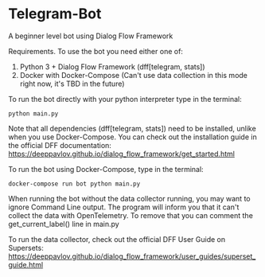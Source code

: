 # Telegram-Bot
A beginner level bot using Dialog Flow Framework

Requirements. 
To use the bot you need either one of: 
1. Python 3 + Dialog Flow Framework (dff[telegram, stats])
2. Docker with Docker-Compose (Can't use data collection in this mode right now, it's TBD in the future)

To run the bot directly with your python interpreter type in the terminal:
```commandline
python main.py
```
Note that all dependencies (dff[telegram, stats]) need to be installed, unlike when you use Docker-Compose.
You can check out the installation guide in the official DFF documentation:
https://deeppavlov.github.io/dialog_flow_framework/get_started.html

To run the bot using Docker-Compose, type in the terminal:
```commandline
docker-compose run bot python main.py
```
When running the bot without the data collector running, you may want to ignore Command Line output.
The program will inform you that it can't collect the data with OpenTelemetry. To remove that you can comment the get_current_label() line in main.py

To run the data collector, check out the official DFF User Guide on Supersets:
https://deeppavlov.github.io/dialog_flow_framework/user_guides/superset_guide.html
